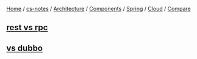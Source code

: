 [Home](https://mengxianbin.github.io) /
[cs-notes](https://mengxianbin.github.io/cs-notes/site) /
[Architecture](https://mengxianbin.github.io/cs-notes/site/Architecture) /
[Components](https://mengxianbin.github.io/cs-notes/site/Architecture/Components) /
[Spring](https://mengxianbin.github.io/cs-notes/site/Architecture/Components/Spring) /
[Cloud](https://mengxianbin.github.io/cs-notes/site/Architecture/Components/Spring/Cloud) /
[Compare](https://mengxianbin.github.io/cs-notes/site/Architecture/Components/Spring/Cloud/Compare)

## [rest vs rpc](https://mengxianbin.github.io/cs-notes/site/Architecture/Components/Spring/Cloud/Compare/rest%20vs%20rpc)

## [vs dubbo](https://mengxianbin.github.io/cs-notes/site/Architecture/Components/Spring/Cloud/Compare/vs%20dubbo)

